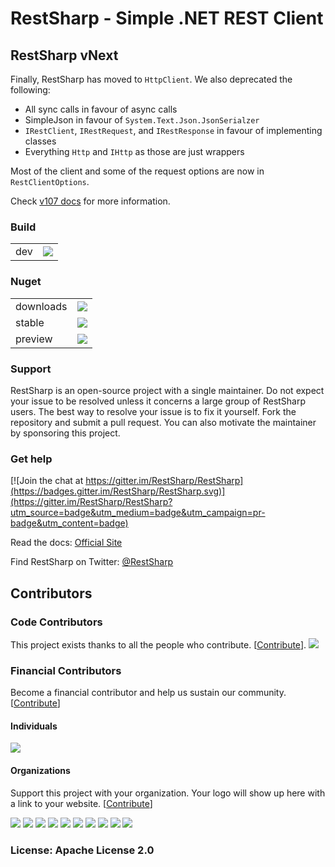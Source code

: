 # RestSharp - Simple .NET REST Client 

## RestSharp vNext

Finally, RestSharp has moved to `HttpClient`. We also deprecated the following:
- All sync calls in favour of async calls
- SimpleJson in favour of `System.Text.Json.JsonSerialzer`
- `IRestClient`, `IRestRequest`, and `IRestResponse` in favour of implementing classes
- Everything `Http` and `IHttp` as those are just wrappers

Most of the client and some of the request options are now in `RestClientOptions`.

Check [v107 docs](https://restsharp.dev/v107) for more information.

### Build

| | |
|-|-|
| dev | [![](https://img.shields.io/github/workflow/status/restsharp/RestSharp/Build%20and%20deploy)](https://github.com/restsharp/RestSharp/actions?query=workflow%3A%22Build+and+deploy%22) |

### Nuget

| | |
|-|-|
| downloads | ![](https://img.shields.io/nuget/dt/RestSharp) |
| stable | ![](https://img.shields.io/nuget/v/RestSharp) |
| preview | ![](https://img.shields.io/nuget/vpre/RestSharp) |

### Support

RestSharp is an open-source project with a single maintainer. Do not expect your issue to be resolved unless it concerns a large group of RestSharp users.
The best way to resolve your issue is to fix it yourself. Fork the repository and submit a pull request.
You can also motivate the maintainer by sponsoring this project.

### Get help

[![Join the chat at https://gitter.im/RestSharp/RestSharp](https://badges.gitter.im/RestSharp/RestSharp.svg)](https://gitter.im/RestSharp/RestSharp?utm_source=badge&utm_medium=badge&utm_campaign=pr-badge&utm_content=badge)

Read the docs: [Official Site][1]
 
Find RestSharp on Twitter: [@RestSharp][2]

## Contributors

### Code Contributors

This project exists thanks to all the people who contribute. [[Contribute](CONTRIBUTING.md)].
<a href="https://github.com/restsharp/RestSharp/graphs/contributors"><img src="https://opencollective.com/RestSharp/contributors.svg?width=890&button=false" /></a>

### Financial Contributors

Become a financial contributor and help us sustain our community. [[Contribute](https://opencollective.com/RestSharp/contribute)]

#### Individuals

<a href="https://opencollective.com/RestSharp"><img src="https://opencollective.com/RestSharp/individuals.svg?width=890"></a>

#### Organizations

Support this project with your organization. Your logo will show up here with a link to your website. [[Contribute](https://opencollective.com/RestSharp/contribute)]

<a href="https://opencollective.com/RestSharp/organization/0/website"><img src="https://opencollective.com/RestSharp/organization/0/avatar.svg"></a>
<a href="https://opencollective.com/RestSharp/organization/1/website"><img src="https://opencollective.com/RestSharp/organization/1/avatar.svg"></a>
<a href="https://opencollective.com/RestSharp/organization/2/website"><img src="https://opencollective.com/RestSharp/organization/2/avatar.svg"></a>
<a href="https://opencollective.com/RestSharp/organization/3/website"><img src="https://opencollective.com/RestSharp/organization/3/avatar.svg"></a>
<a href="https://opencollective.com/RestSharp/organization/4/website"><img src="https://opencollective.com/RestSharp/organization/4/avatar.svg"></a>
<a href="https://opencollective.com/RestSharp/organization/5/website"><img src="https://opencollective.com/RestSharp/organization/5/avatar.svg"></a>
<a href="https://opencollective.com/RestSharp/organization/6/website"><img src="https://opencollective.com/RestSharp/organization/6/avatar.svg"></a>
<a href="https://opencollective.com/RestSharp/organization/7/website"><img src="https://opencollective.com/RestSharp/organization/7/avatar.svg"></a>
<a href="https://opencollective.com/RestSharp/organization/8/website"><img src="https://opencollective.com/RestSharp/organization/8/avatar.svg"></a>
<a href="https://opencollective.com/RestSharp/organization/9/website"><img src="https://opencollective.com/RestSharp/organization/9/avatar.svg"></a>

### License: Apache License 2.0

  [1]: https://restsharp.dev
  [2]: https://twitter.com/RestSharp
